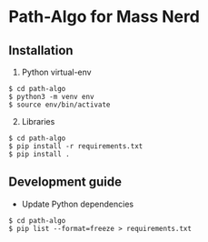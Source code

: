 # Path-Algo for Mass Nerd

## Installation
1. Python virtual-env
```shell
$ cd path-algo
$ python3 -m venv env 
$ source env/bin/activate
```
2. Libraries
```shell
$ cd path-algo
$ pip install -r requirements.txt
$ pip install .
```

## Development guide
- Update Python dependencies
```shell
$ cd path-algo
$ pip list --format=freeze > requirements.txt

```
